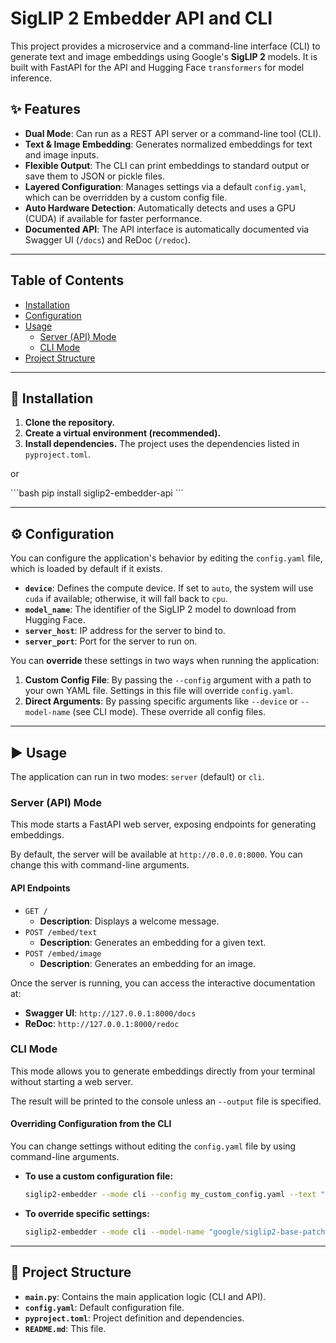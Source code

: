 # SigLIP 2 Embedder API and CLI

This project provides a microservice and a command-line interface (CLI) to generate text and image embeddings using Google's **SigLIP 2** models. It is built with FastAPI for the API and Hugging Face `transformers` for model inference.

## ✨ Features

  * **Dual Mode**: Can run as a REST API server or a command-line tool (CLI).
  * **Text & Image Embedding**: Generates normalized embeddings for text and image inputs.
  * **Flexible Output**: The CLI can print embeddings to standard output or save them to JSON or pickle files.
  * **Layered Configuration**: Manages settings via a default `config.yaml`, which can be overridden by a custom config file.
  * **Auto Hardware Detection**: Automatically detects and uses a GPU (CUDA) if available for faster performance.
  * **Documented API**: The API interface is automatically documented via Swagger UI (`/docs`) and ReDoc (`/redoc`).

-----

## Table of Contents

  * [Installation](https://www.google.com/search?q=%23-installation)
  * [Configuration](https://www.google.com/search?q=%23-configuration)
  * [Usage](https://www.google.com/search?q=%23-usage)
      * [Server (API) Mode](https://www.google.com/search?q=%23server-api-mode)
      * [CLI Mode](https://www.google.com/search?q=%23cli-mode)
  * [Project Structure](https://www.google.com/search?q=%23-project-structure)

-----

## 🚀 Installation

1.  **Clone the repository.**
2.  **Create a virtual environment (recommended).**
3.  **Install dependencies.** The project uses the dependencies listed in `pyproject.toml`.

or

\`\`\`bash
pip install siglip2-embedder-api
\`\`\`

-----

## ⚙️ Configuration

You can configure the application's behavior by editing the `config.yaml` file, which is loaded by default if it exists.

  * **`device`**: Defines the compute device. If set to `auto`, the system will use `cuda` if available; otherwise, it will fall back to `cpu`.
  * **`model_name`**: The identifier of the SigLIP 2 model to download from Hugging Face.
  * **`server_host`**: IP address for the server to bind to.
  * **`server_port`**: Port for the server to run on.

You can **override** these settings in two ways when running the application:

1.  **Custom Config File**: By passing the `--config` argument with a path to your own YAML file. Settings in this file will override `config.yaml`.
2.  **Direct Arguments**: By passing specific arguments like `--device` or `--model-name` (see CLI mode). These override all config files.

-----

## ▶️ Usage

The application can run in two modes: `server` (default) or `cli`.

### Server (API) Mode

This mode starts a FastAPI web server, exposing endpoints for generating embeddings.

By default, the server will be available at `http://0.0.0.0:8000`. You can change this with command-line arguments.

#### API Endpoints

  * `GET /`
      * **Description**: Displays a welcome message.
  * `POST /embed/text`
      * **Description**: Generates an embedding for a given text.
  * `POST /embed/image`
      * **Description**: Generates an embedding for an image.

Once the server is running, you can access the interactive documentation at:

  * **Swagger UI**: `http://127.0.0.1:8000/docs`
  * **ReDoc**: `http://127.0.0.1:8000/redoc`

### CLI Mode

This mode allows you to generate embeddings directly from your terminal without starting a web server.

The result will be printed to the console unless an `--output` file is specified.

#### Overriding Configuration from the CLI

You can change settings without editing the `config.yaml` file by using command-line arguments.

  * **To use a custom configuration file:**

    ```bash
    siglip2-embedder --mode cli --config my_custom_config.yaml --text "Hello world"
    ```

  * **To override specific settings:**

    ```bash
    siglip2-embedder --mode cli --model-name "google/siglip2-base-patch16-224" --device "cpu" --text "This runs on the CPU"
    ```

-----

## 📂 Project Structure

  * **`main.py`**: Contains the main application logic (CLI and API).
  * **`config.yaml`**: Default configuration file.
  * **`pyproject.toml`**: Project definition and dependencies.
  * **`README.md`**: This file.